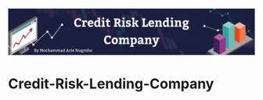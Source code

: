 ![This is an image](https://github.com/arienugroho050396/Credit-Risk-Lending-Company/blob/main/Header.png)
# Credit-Risk-Lending-Company
  
 
 
 
